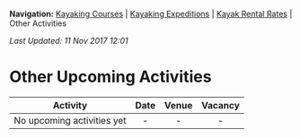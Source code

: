 **Navigation:** [Kayaking Courses](index) &#124; [Kayaking Expeditions](expedition) &#124; [Kayak Rental Rates](rental) &#124; Other Activities

_Last Updated: 11 Nov 2017 12:01_
# Other Upcoming Activities

Activity | Date | Venue | Vacancy
:---:|:---:|:---:|:---:
No upcoming activities yet|-|-|- 

